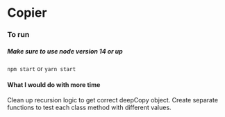 # Copier

### To run

##### Make sure to use node version 14 or up

`npm start` or `yarn start`

#### What I would do with more time

Clean up recursion logic to get correct deepCopy object.
Create separate functions to test each class method with different values.
